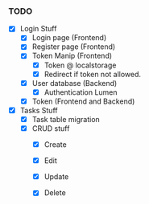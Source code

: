 ### TODO
- [x] Login Stuff
    - [x] Login page (Frontend)
    - [x] Register page (Frontend)
    - [x] Token Manip (Frontend)
        - [x] Token @ localstorage
        - [x] Redirect if token not allowed.
    - [x] User database (Backend)
        - [x] Authentication Lumen
    - [x] Token (Frontend and Backend)

- [x] Tasks Stuff
    - [x] Task table migration
    - [x] CRUD stuff
        - [x] Create
        - [x] Edit
        - [x] Update
        - [x] Delete


